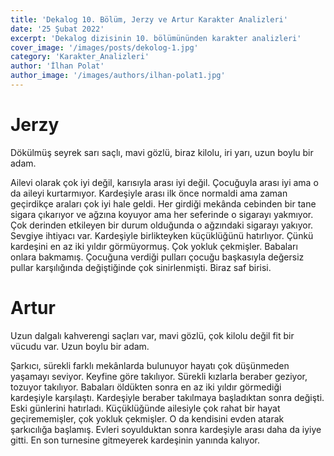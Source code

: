 ```yaml
---
title: 'Dekalog 10. Bölüm, Jerzy ve Artur Karakter Analizleri'
date: '25 Şubat 2022'
excerpt: 'Dekalog dizisinin 10. bölümününden karakter analizleri'
cover_image: '/images/posts/dekolog-1.jpg'
category: 'Karakter_Analizleri'
author: 'İlhan Polat'
author_image: '/images/authors/ilhan-polat1.jpg'
---
```


<!-- https://jaspervdj.be/lorem-markdownum/ -->
<!-- show emmet config -->

# **Jerzy**  

Dökülmüş seyrek sarı saçlı, mavi gözlü, biraz kilolu, iri yarı, uzun boylu bir adam.  

Ailevi olarak çok iyi değil, karısıyla arası iyi değil. Çocuğuyla arası iyi ama o da aileyi kurtarmıyor. Kardeşiyle arası ilk önce normaldi ama zaman geçirdikçe araları çok iyi hale geldi. Her girdiği mekânda cebinden bir tane sigara çıkarıyor ve ağzına koyuyor ama her seferinde o sigarayı yakmıyor. Çok derinden etkileyen bir durum olduğunda o ağzındaki sigarayı yakıyor. Sevgiye ihtiyacı var. Kardeşiyle birlikteyken küçüklüğünü hatırlıyor. Çünkü kardeşini en az iki yıldır görmüyormuş. Çok yokluk çekmişler. Babaları onlara bakmamış. Çocuğuna verdiği pulları çocuğu başkasıyla değersiz pullar karşılığında değiştiğinde çok sinirlenmişti. Biraz saf birisi.  


# **Artur**  

Uzun dalgalı kahverengi saçları var, mavi gözlü, çok kilolu değil fit bir vücudu var. Uzun boylu bir adam.  

Şarkıcı, sürekli farklı mekânlarda bulunuyor hayatı çok düşünmeden yaşamayı seviyor. Keyfine göre takılıyor. Sürekli kızlarla beraber geziyor, tozuyor takılıyor. Babaları öldükten sonra en az iki yıldır görmediği kardeşiyle karşılaştı. Kardeşiyle beraber takılmaya başladıktan sonra değişti. Eski günlerini hatırladı. Küçüklüğünde ailesiyle çok rahat bir hayat geçirememişler, çok yokluk çekmişler. O da kendisini evden atarak şarkıcılığa başlamış. Evleri soyulduktan sonra kardeşiyle arası daha da iyiye gitti. En son turnesine gitmeyerek kardeşinin yanında kalıyor.